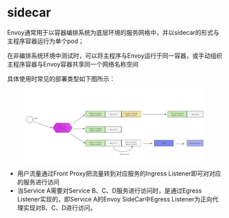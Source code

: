 # sidecar

Envoy通常用于以容器编排系统为底层环境的服务网格中，并以sidecar的形式与主程序容器运行为单个pod；

在非编排系统环境中测试时，可以将主程序与Envoy运行于同一容器，或手动组织主程序容器与Envoy容器共享同一个网络名称空间

具体使用时常见的部署类型如下图所示：

<figure><img src="../../../../.gitbook/assets/image (7) (1) (1) (1) (1) (1) (1).png" alt=""><figcaption></figcaption></figure>

* 用户流量通过Front Proxy把流量转到对应服务的Ingress Listener即可对对应的服务进行访问
* 当Service A需要对Service B、C、D服务进行访问时，是通过Egress Listener实现的，即Service A的Envoy SideCar中Egress Listener为正向代理实现对B、C、D进行访问。
